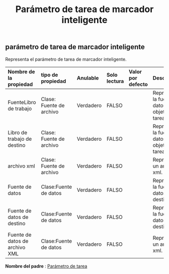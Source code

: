 ﻿---
title: Parámetro de tarea de marcador inteligente
second_title: Aspose.Cells Cloud Documen
type: docs
url: /es/specification/model/smartmarkertaskparameter/
description: "Aspose.Cells Especificación del modelo de nube: SmartMarkerTaskParameter. Maneje sin esfuerzo Excel y otros documentos de hoja de cálculo con funciones como abrir, generar, editar, dividir, fusionar, comparar y convertir."
kwords: Excel, Office, hoja de cálculo, nube REST API, SmartMarkerTaskParameter
weight: 50
---
## **parámetro de tarea de marcador inteligente**

Representa el parámetro de tarea de marcador inteligente.

| Nombre de la propiedad| tipo de propiedad| Anulable| Solo lectura| Valor por defecto| Descripción|
|:- |:- |:- |:- |:- |:- |
| FuenteLibro de trabajo| Clase: Fuente de archivo| Verdadero| FALSO|| Representa la fuente de datos del objeto de tarea.|
| Libro de trabajo de destino| Clase: Fuente de archivo| Verdadero| FALSO|| Representa la fuente de datos del objeto de tarea.|
| archivo xml| Clase: Fuente de archivo| Verdadero| FALSO|| Representa un archivo xml.|
| Fuente de datos| Clase:Fuente de datos| Verdadero| FALSO|| Representa la fuente de datos de destino.|
| Fuente de datos de destino| Clase:Fuente de datos| Verdadero| FALSO|| Representa la fuente de datos de destino.|
| Fuente de datos de archivo XML| Clase:Fuente de datos| Verdadero| FALSO|| Representa un archivo xml.|

**Nombre del padre** : [Parámetro de tarea](/specification/model/taskparameter)

